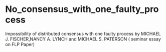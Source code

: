 # No_consensus_with_one_faulty_process
Impossibility of distributed consensus with one faulty process by 
MICHAEL J. FISCHER,NANCY A. LYNCH and MICHAEL S. PATERSON
( seminar essay on FLP Paper)
